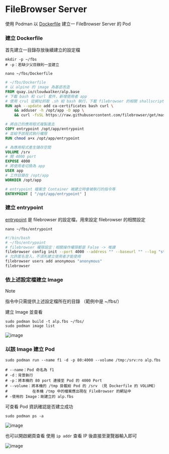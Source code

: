 # FileBrowser Server
使用 Podman 以 [Dockerfile](https://github.com/CUTe-CCNL/upboardbox/blob/main/Application%20Container/File%20Browser%20Server/Dockerfile) 建立一 FileBrowser Server 的 Pod

### 建立 Dockerfile

首先建立一目錄存放後續建立的設定檔

```
mkdir -p ~/fbs
# -p：若缺少父目錄則一並建立
```
```
nano ~/fbs/Dockerfile
```

```dockerfile
# ~/fbs/Dockerfile
# 以 alpine 的 image 為基底改造
FROM quay.io/cloudwalker/alp.base
# 下載 bash 和 curl 套件，新增使用者 app
# 使用 crul 從網址抓取 .sh 給 bash 執行，下載 filebrowser 的相關 shallscript(指令)
RUN apk --update add ca-certificates bash curl \
    && adduser -h /opt/app -D app \
    && curl -fsSL https://raw.githubusercontent.com/filebrowser/get/master/get.sh | bash

# 將自己的應用程式複製進去
COPY entrypoint /opt/app/entrypoint
# 並給予該程式執行權限
RUN chmod a+x /opt/app/entrypoint

# 為應用程式產生儲存空間
VOLUME /srv
# 開 4000 port
EXPOSE 4000
# 將使用者切換為 app
USER app
# 工作目錄在 /opt/app
WORKDIR /opt/app

# entrypoint 檔案含 Container 被建立時會被執行的指令等
ENTRYPOINT [ "/opt/app/entrypoint" ]
```

### 建立 entrypoint

[entrypoint](https://github.com/CUTe-CCNL/upboardbox/blob/main/Application%20Container/File%20Browser%20Server/entrypoint) 是 filebrowser 的設定檔，用來設定 filebrowser 的相關設定
```
nano ~/fbs/entrypoint
```

```bash
#!/bin/bash
# ~/fbs/entrypoint
# filebrowser 權限設定：相關操作權限都是 False -> 唯讀
filebrowser config init --port 4000 --address "" --baseurl "" --log "stdout" --root="/srv" --auth.method='noauth' --commands "" --lockPassword --perm.admin=false --perm.create=false --perm.delete=false --perm.execute=false --perm.modify=false --perm.rename=false --signup=false
# 允許匿名登入，不須先建立使用者才能使用
filebrowser users add anonymous "anonymous"
filebrowser
```

### 依上述設定檔建立 Image

> [!NOTE]
> 指令中只需提供上述設定檔所在的目錄
> （範例中是 ~/fbs/）

建立 Image 並查看
```
sudo podman build -t alp.fbs ~/fbs/
sudo podman image list
```

![image](https://imgur.com/LeLJLHv.png)

### 以該 Image 建立 Pod

```
sudo podman run --name f1 -d -p 80:4000 --volume /tmp:/srv:ro alp.fbs

# --name：Pod 命名為 f1
# -d：背景執行
# -p：將本機的 80 port 連接至 Pod 的 4000 Port
# --volume：將本機的 /tmp 掛載給 Pod 的 /srv （見 Dockerfile 的 VOLUME）
#           在本機 /tmp 中的檔案應出現在 FileBrowser 的網站中
# -使用的 Image：剛建立的 alp.fbs
```

可查看 Pod 資訊確認是否建立成功

```
sudo podman ps -a
```

![image](https://imgur.com/lFuouAZ.png)

也可以開啟網頁查看
使用 `ip addr` 查看 IP 後直接至瀏覽器輸入即可

![image](https://imgur.com/rfaxc8R.png)

